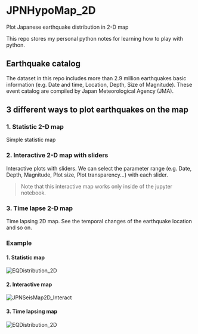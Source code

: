 # JPNHypoMap_2D
Plot Japanese earthquake distribution in 2-D map

This repo stores my personal python notes for learning how to play with python.

## Earthquake catalog
The dataset in this repo includes more than 2.9 million earthquakes basic information (e.g. Date and time, Location, Depth, Size of Magnitude).
These event catalog are compiled by Japan Meteorological Agency (JMA).

## 3 different ways to plot earthquakes on the map

### 1. Statistic 2-D map
Simple statistic map

### 2. Interactive 2-D map with sliders
Interactive plots with sliders. We can select the parameter range (e.g. Date, Depth, Magnitude, Plot size, Plot transparency...) with each slider.

> Note that this interactive map works only inside of the jupyter notebook.


### 3. Time lapse 2-D map
Time lapsing 2D map.
See the temporal changes of the earthquake location and so on.


### Example
#### 1. Statistic map

![EQDistribution_2D](https://user-images.githubusercontent.com/35716467/57980377-e728b100-7a65-11e9-9f4d-e25d76ec62d3.png)

#### 2. Interactive map

![JPNSeisMap2D_Interact](https://user-images.githubusercontent.com/35716467/58526139-fd263680-8208-11e9-9287-802733831853.gif)


#### 3. Time lapsing map

![EQDistribution_2D](https://user-images.githubusercontent.com/35716467/58362103-5ec76780-7ece-11e9-8432-3b948dcc7bbb.gif)
